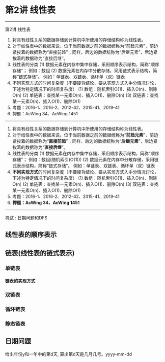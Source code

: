 # 第2讲 线性表

---
第2讲 线性表
1. 将具有线性关系的数据存储到计算机中所使用的存储结构称为线性表。
2. 对于线性表中的数据来说，位于当前数据之前的数据统称为“前趋元素”，前边紧挨着的数据称为“直接前趋”；同样，后边的数据统称为“后继元素”，后边紧挨着的数据称为“直接后继”。
3. 线性表的分类
	(1) 数据元素在内存中集中存储，采用顺序表示结构，简称“顺序存储”；
		例如：数组
	(2) 数据元素在内存中分散存储，采用链式表示结构，简称“链式存储”。
		例如：单链表、双链表、循环单（双）链表
4. 不同实现方式的时间复杂度（不要硬背结论、要从实现方式入手分情况讨论，下述为特定情况下的时间复杂度）
	(1) 数组：随机索引O(1)、插入O(n)、删除O(n)
	(2) 单链表：查找某一元素O(n)、插入O(1)、删除O(n)
	(3) 双链表：查找某一元素O(n)、插入O(1)、删除O(1)
5. 考题：2016-1、2016-2、2012-42、2015-41、2019-41
6. 押题：AcWing 34、AcWing 1451
---
1. 将具有线性关系的数据存储到计算机中所使用的存储结构称为线性表。
2. 对于线性表中的数据来说，位于当前数据之前的数据统称为“**前趋元素**”，前边紧挨着的数据称为“**直接前趋**”；同样，后边的数据统称为“**后继元素**”，后边紧挨着的数据称为“**直接后继**”。
3. 线性表的分类
	(1) 数据元素在内存中集中存储，采用顺序表示结构，简称“顺序存储”；
		例如：数组(随机索引(O(1)))
	(2) 数据元素在内存中分散存储，采用链式表示结构，简称“链式存储”。
		例如：单链表、双链表、循环单（双）链表
4. **不同实现方式**的时间复杂度（不要硬背结论、要从实现方式入手分情况讨论，下述为特定情况下的时间复杂度）
	(1) 数组：随机索引O(1)、插入O(n)、删除O(n)
	(2) 单链表：查找某一元素O(n)、插入O(1)、删除O(n)
	(3) 双链表：查找某一元素O(n)、插入O(1)、删除O(1)
5. 考题：2016-1、2016-2、2012-42、2015-41、2019-41
6. **押题：AcWing 34、AcWing 1451**

---

机试 : 日期问题和DFS

<!-- # 线性表 -->

## 线性表的顺序表示

## 链表(线性表的链式表示)

### 单链表

#### 链表的实现方式

### 双链表

### 循环链表

### 静态链表


## 日期问题

给出年份y和一年中的第d天, 算出第d天是几月几号。yyyy-mm-dd

